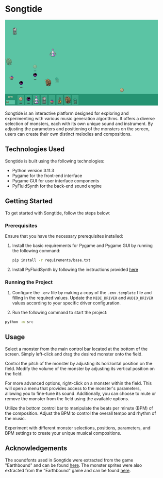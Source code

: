 # Songtide

![Songtide](docs/images/intro.png)

Songtide is an interactive platform designed for exploring and experimenting with various music generation algorithms. It offers a diverse selection of monsters, each with its own unique sound and instrument. By adjusting the parameters and positioning of the monsters on the screen, users can create their own distinct melodies and compositions.

## Technologies Used

Songtide is built using the following technologies:

- Python version 3.11.3
- Pygame for the front-end interface
- Pygame GUI for user interface components
- PyFluidSynth for the back-end sound engine

## Getting Started

To get started with Songtide, follow the steps below:

### Prerequisites

Ensure that you have the necessary prerequisites installed:

1. Install the basic requirements for Pygame and Pygame GUI by running the following command:

    ```bash
    pip install -r requirements/base.txt
    ```

2. Install PyFluidSynth by following the instructions provided [here](https://github.com/nwhitehead/pyfluidsynth)

### Running the Project

1. Configure the `.env` file by making a copy of the `.env.template` file and filling in the required values. Update the `MIDI_DRIVER` and `AUDIO_DRIVER` values according to your specific driver configuration.

2. Run the following command to start the project:

```bash
python -m src
```

## Usage

Select a monster from the main control bar located at the bottom of the screen. Simply left-click and drag the desired monster onto the field.

Control the pitch of the monster by adjusting its horizontal position on the field. 
Modify the volume of the monster by adjusting its vertical position on the field.

For more advanced options, right-click on a monster within the field. This will open a menu that provides access to the monster's parameters, allowing you to fine-tune its sound. Additionally, you can choose to mute or remove the monster from the field using the available options.

Utilize the bottom control bar to manipulate the beats per minute (BPM) of the composition. Adjust the BPM to control the overall tempo and rhythm of the music.

Experiment with different monster selections, positions, parameters, and BPM settings to create your unique musical compositions.

## Acknowledgements

The soundfonts used in Songtide were extracted from the game "Earthbound" and can be found [here](https://www.williamkage.com/snes_soundfonts/). The monster sprites were also extracted from the "Earthbound" game and can be found [here](https://www.spriters-resource.com/snes/earthbound/).